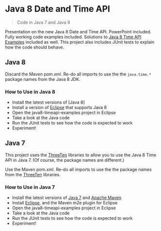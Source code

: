 # Java 8 Date and Time API 
> Code in Java 7 and Java 8

Presentation on the new Java 8 Date and Time API. PowerPoint included. Fully working code examples included. Solutions to [Java 8 Time API Examples] included as well. This project also includes JUnit tests to explain how the code should behave.


## Java 8

Discard the Maven pom.xml. Re-do all imports to use the the `java.time.*` package names from the Java 8 JDK.

### How to Use in Java 8

- Install the latest versions of [Java 8]
- Install a version of [Eclipse] that supports Java 8
- Open the java8-timeapi-examples project in Eclipse
- Take a look at the Java code
- Run the JUnit tests to see how the code is expected to work
- Experiment!


## Java 7

This project uses the  [ThreeTen] libraries to allow you to use the Java 8 Time API in Java 7. (Of course, the package names are different.) 

Use the Maven pom.xml. Re-do all imports to use the the package names from the [ThreeTen] libraries.

### How to Use in Java 7

- Install the latest versions of [Java 7] and [Apache Maven]
- Install [Eclipse], and the Maven m2e plugin for Eclipse
- Open the java8-timeapi-examples project in Eclipse
- Take a look at the Java code
- Run the JUnit tests to see how the code is expected to work
- Experiment!

[Java 7]: http://www.oracle.com/technetwork/java/javase/downloads/index.html
[Eclipse]: https://www.eclipse.org/downloads/
[Java 8 Time API Examples]: http://docs.oracle.com/javase/tutorial/datetime/iso/QandE/questions.html
[Apache Maven]: http://maven.apache.org/
[ThreeTen]: http://www.threeten.org/
